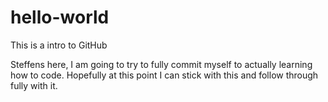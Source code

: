 # hello-world
This is a intro to GitHub

Steffens here, I am going to try to fully commit myself to actually learning how to code.
Hopefully at this point I can stick with this and follow through fully with it.
